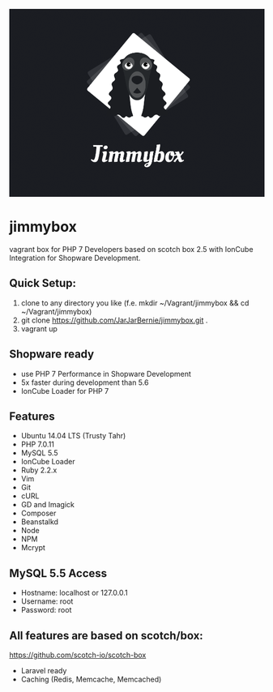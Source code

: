 ![alt tag](https://raw.githubusercontent.com/JarJarBernie/jimmybox/master/public/src/jimmybox.png)

# jimmybox
vagrant box for PHP 7 Developers based on scotch box 2.5 with IonCube Integration for Shopware Development.

## Quick Setup:
1) clone to any directory you like (f.e. mkdir ~/Vagrant/jimmybox && cd ~/Vagrant/jimmybox)
2) git clone https://github.com/JarJarBernie/jimmybox.git .
3) vagrant up

## Shopware ready
- use PHP 7 Performance in Shopware Development
- 5x faster during development than 5.6
- IonCube Loader for PHP 7

## Features
- Ubuntu 14.04 LTS (Trusty Tahr)
- PHP 7.0.11
- MySQL 5.5
- IonCube Loader
- Ruby 2.2.x
- Vim
- Git
- cURL
- GD and Imagick
- Composer
- Beanstalkd
- Node
- NPM
- Mcrypt

## MySQL 5.5 Access

- Hostname: localhost or 127.0.0.1
- Username: root
- Password: root

## All features are based on scotch/box:
https://github.com/scotch-io/scotch-box

- Laravel ready
- Caching (Redis, Memcache, Memcached)